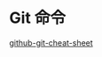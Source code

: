 # Git 命令

[github-git-cheat-sheet](https://services.github.com/on-demand/downloads/github-git-cheat-sheet.pdf)
